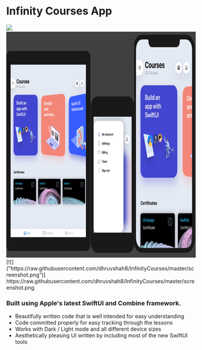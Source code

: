 # Infinity Courses App

<img src="https://github.com/dhruvshah8/InfinityCourses/blob/master/gif.gif" height=600>
<img src="https://raw.githubusercontent.com/dhruvshah8/InfinityCourses/master/screenshot.png" height=600>
[![]("https://raw.githubusercontent.com/dhruvshah8/InfinityCourses/master/screenshot.png")]
https://raw.githubusercontent.com/dhruvshah8/InfinityCourses/master/screenshot.png

### Built using Apple's latest SwiftUI and Combine framework.

- Beautifully written code that is well intended for easy understanding
- Code committed properly for easy tracking through the lessons
- Works with Dark / Light mode and all different device sizes
- Aesthetically pleasing UI written by including most of the new SwiftUI tools
